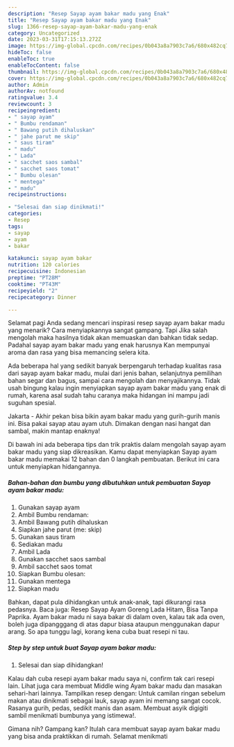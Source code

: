 ```yaml
---
description: "Resep Sayap ayam bakar madu yang Enak"
title: "Resep Sayap ayam bakar madu yang Enak"
slug: 1366-resep-sayap-ayam-bakar-madu-yang-enak
category: Uncategorized
date: 2023-03-31T17:15:13.272Z
image: https://img-global.cpcdn.com/recipes/0b043a8a7903c7a6/680x482cq70/sayap-ayam-bakar-madu-foto-resep-utama.jpg
hideToc: false
enableToc: true
enableTocContent: false
thumbnail: https://img-global.cpcdn.com/recipes/0b043a8a7903c7a6/680x482cq70/sayap-ayam-bakar-madu-foto-resep-utama.jpg
cover: https://img-global.cpcdn.com/recipes/0b043a8a7903c7a6/680x482cq70/sayap-ayam-bakar-madu-foto-resep-utama.jpg
author: Admin
authorAv: notfound
ratingvalue: 3.4
reviewcount: 3
recipeingredient:
- " sayap ayam"
- " Bumbu rendaman"
- " Bawang putih dihaluskan"
- " jahe parut me skip"
- " saus tiram"
- " madu"
- " Lada"
- " sacchet saos sambal"
- " sacchet saos tomat"
- " Bumbu olesan"
- " mentega"
- " madu"
recipeinstructions:

- "Selesai dan siap dinikmati!"
categories:
- Resep
tags:
- sayap
- ayam
- bakar

katakunci: sayap ayam bakar 
nutrition: 120 calories
recipecuisine: Indonesian
preptime: "PT28M"
cooktime: "PT43M"
recipeyield: "2"
recipecategory: Dinner

---
```



Selamat pagi Anda sedang mencari inspirasi resep sayap ayam bakar madu yang menarik? Cara menyiapkannya sangat gampang. Tapi Jika salah mengolah maka hasilnya tidak akan memuaskan dan bahkan tidak sedap. Padahal sayap ayam bakar madu yang enak harusnya Kan mempunyai aroma dan rasa yang bisa memancing selera kita.


Ada beberapa hal yang sedikit banyak berpengaruh terhadap kualitas rasa dari sayap ayam bakar madu, mulai dari jenis bahan, selanjutnya pemilihan bahan segar dan bagus, sampai cara mengolah dan menyajikannya. Tidak usah bingung kalau ingin menyiapkan sayap ayam bakar madu yang enak di rumah, karena asal sudah tahu caranya maka hidangan ini mampu jadi suguhan spesial.

Jakarta - Akhir pekan bisa bikin ayam bakar madu yang gurih-gurih manis ini. Bisa pakai sayap atau ayam utuh. Dimakan dengan nasi hangat dan sambal, makin mantap enaknya!


Di bawah ini ada beberapa tips dan trik praktis dalam mengolah sayap ayam bakar madu yang siap dikreasikan. Kamu dapat menyiapkan Sayap ayam bakar madu memakai 12 bahan dan 0 langkah pembuatan. Berikut ini cara untuk menyiapkan hidangannya.

<!--inarticleads1-->

##### Bahan-bahan dan bumbu yang dibutuhkan untuk pembuatan Sayap ayam bakar madu:

1. Gunakan  sayap ayam
1. Ambil  Bumbu rendaman:
1. Ambil  Bawang putih dihaluskan
1. Siapkan  jahe parut (me: skip)
1. Gunakan  saus tiram
1. Sediakan  madu
1. Ambil  Lada
1. Gunakan  sacchet saos sambal
1. Ambil  sacchet saos tomat
1. Siapkan  Bumbu olesan:
1. Gunakan  mentega
1. Siapkan  madu


Bahkan, dapat pula dihidangkan untuk anak-anak, tapi dikurangi rasa pedasnya. Baca juga: Resep Sayap Ayam Goreng Lada Hitam, Bisa Tanpa Paprika. Ayam bakar madu ni saya bakar di dalam oven, kalau tak ada oven, boleh juga dipangggang di atas dapur biasa ataupun menggunakan dapur arang. So apa tunggu lagi, korang kena cuba buat resepi ni tau. 

<!--inarticleads2-->

##### Step by step untuk buat Sayap ayam bakar madu:


1. Selesai dan siap dihidangkan!

Kalau dah cuba resepi ayam bakar madu saya ni, confirm tak cari resepi lain. Lihat juga cara membuat Middle wing Ayam bakar madu dan masakan sehari-hari lainnya. Tampilkan resep dengan: Untuk camilan ringan sebelum makan atau dinikmati sebagai lauk, sayap ayam ini memang sangat cocok. Rasanya gurih, pedas, sedikit manis dan asam. Membuat asyik digigiti sambil menikmati bumbunya yang istimewa!. 

Gimana nih? Gampang kan? Itulah cara membuat sayap ayam bakar madu yang bisa anda praktikkan di rumah. Selamat menikmati
